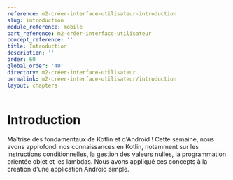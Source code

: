 ```yaml
---
reference: m2-créer-interface-utilisateur-introduction
slug: introduction
module_reference: mobile
part_reference: m2-créer-interface-utilisateur
concept_reference: ''
title: Introduction
description: ''
order: 60
global_order: '40'
directory: m2-créer-interface-utilisateur
permalink: m2-créer-interface-utilisateur/introduction
layout: chapters
---
```


# Introduction

Maîtrise des fondamentaux de Kotlin et d'Android ! Cette semaine, nous avons approfondi nos connaissances en Kotlin, notamment sur les instructions conditionnelles, la gestion des valeurs nulles, la programmation orientée objet et les lambdas. Nous avons appliqué ces concepts à la création d'une application Android simple.
